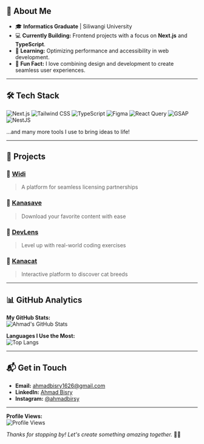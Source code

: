 ## 🚀 About Me

- 🎓 **Informatics Graduate** | Siliwangi University  
- 💻 **Currently Building:** Frontend projects with a focus on **Next.js** and **TypeScript**.  
- 🌱 **Learning:** Optimizing performance and accessibility in web development.  
- 🎯 **Fun Fact:** I love combining design and development to create seamless user experiences.  

---

## 🛠️ Tech Stack

![Next.js](https://img.shields.io/badge/Next.js-000000?style=for-the-badge&logo=nextdotjs&logoColor=white)
![Tailwind CSS](https://img.shields.io/badge/Tailwind_CSS-38B2AC?style=for-the-badge&logo=tailwind-css&logoColor=white)
![TypeScript](https://img.shields.io/badge/TypeScript-007ACC?style=for-the-badge&logo=typescript&logoColor=white)
![Figma](https://img.shields.io/badge/Figma-F24E1E?style=for-the-badge&logo=figma&logoColor=white)
![React Query](https://img.shields.io/badge/React_Query-FF4154?style=for-the-badge&logo=react-query&logoColor=white)
![GSAP](https://img.shields.io/badge/GSAP-88CE02?style=for-the-badge&logo=greensock&logoColor=white)
![NestJS](https://img.shields.io/badge/NestJS-E0234E?style=for-the-badge&logo=nestjs&logoColor=white)

…and many more tools I use to bring ideas to life!

---

## 🌟 Projects

### 🔗 [Widi](https://www.widi.web.id/)  
> A platform for seamless licensing partnerships

### 🔗 [Kanasave](https://kanasave.vercel.app/)  
> Download your favorite content with ease

### 🔗 [DevLens](https://thedevlens.vercel.app/)  
> Level up with real-world coding exercises

### 🔗 [Kanacat](https://kanacat.vercel.app/)  
> Interactive platform to discover cat breeds 

---

## 📊 GitHub Analytics

**My GitHub Stats:**  
![Ahmad's GitHub Stats](https://github-readme-stats.vercel.app/api?username=ahmadbisry-1626&show_icons=true&theme=radical)

**Languages I Use the Most:**  
![Top Langs](https://github-readme-stats.vercel.app/api/top-langs/?username=ahmadbisry-1626&layout=compact&theme=radical)

---

## 📬 Get in Touch

- **Email:** [ahmadbisry1626@gmail.com](mailto:ahmadbisry1626@gmail.com)  
- **LinkedIn:** [Ahmad Bisry](https://linkedin.com/in/ahmadbisry/)  
- **Instagram:** [@ahmadbirsy](https://www.instagram.com/ahmadbirsy/)  

---

**Profile Views:**  
![Profile Views](https://komarev.com/ghpvc/?username=ahmadbisry-1626&color=blueviolet&style=flat-square)

*Thanks for stopping by! Let's create something amazing together.* 🎨🚀
